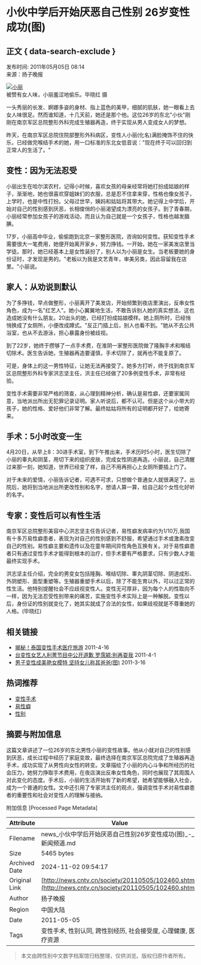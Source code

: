 # 小伙中学后开始厌恶自己性别 26岁变性成功(图)

## 正文 { data-search-exclude }


发布时间: 2011年05月05日 08:14   
来源：扬子晚报

[![小丽](http://news.cntv.cn/20110505/images/1304554461836_U154P4T8D3017146F107DT20110505074956.jpg)](http://news.cntv.cn/20110505/images/1304554461836_U154P4T8D3017146F107DT20110505074956.jpg)  
被赞有女人味，小丽羞涩地偷乐。毕晓红 摄

一头秀丽的长发、婀娜多姿的身材、指上蓝色的美甲，细腻的肌肤，她一眼看上去女人味很足。然而谁知道，十几天前，她还是那个他。这位26岁的东北"小伙"刚刚在南京军区总院整形外科完成生殖器再造，终于实现从男人变成女人的梦想。

昨天，在南京军区总院住院部整形外科病区，变性人小丽(化名)满脸掩饰不住的快乐，已经做完喉结手术的她，用一口标准的东北女低音说："现在终于可以回归到正常人的生活了。"

## 变性：因为无法忍受

小丽出生在哈尔滨农村，记得小时候，喜欢女孩的母亲经常将她打扮成姑娘的样子，渐渐地，她也很喜欢穿姐妹们的衣服，总是忍不住拿来穿，性格也像女孩子，上学时，也是中性打扮。父母过世早，姨妈和姑姑将其带大。她记得上中学后，开始对自己的性别感到厌恶，长相俊俏的小丽渴望成为漂亮的女孩子。到了青春期，小丽经常参加女孩子的游戏活动，而且认为自己就是一个女孩子，性格也越发腼腆。

17岁，小丽高中毕业，偷偷跑到北京一家整形医院，咨询如何变性。获知变性手术需要很大一笔费用，她便开始离开家乡，努力挣钱。一开始，她在一家美发店里当学徒。那时，她已经基本上是女性装扮了，别人以为小丽是女生。当老板要她的身份证时，才发现是男的。"老板以为我是文艺青年，审美另类，因此容留我在店里。"小丽说。

## 家人：从劝说到默认

为了多挣钱，早点做整形，小丽离开了美发店，开始频繁到夜店里演出，反串女性角色，成为一名"红艺人"。她小心翼翼地生活，不敢告诉别人她的真实想法，这也造成她没有什么朋友。20出头的她，已经打扮成姑娘模样。她上厕所时，已经悄悄换成了女厕所，小便改成蹲式。"反正门插上后，别人也看不到。"她从不去公共浴室，也从不去游泳，担心暴露身份被歧视。

到了22岁，她终于攒够了一点手术费，在淮阴一家整形医院做了隆胸手术和喉结切除术。医生告诉她，生殖器再造要谨慎，手术切除了，就再也不能复原了。

可是，身体上的这一男性特征，让她无法再接受了。她多方打听，终于找到南京军区总院整形外科专家洪志坚主任，洪主任已经做了20多例变性手术，非常有经验。

变性手术需要非常严格的筛查，从心理到精神分析，确认是易性癖，还要家属同意，当地派出所出无犯罪记录证明。家人听说后，都不认可。但是这个从小带大的孩子，她的性格、爱好他们非常了解。最终姑姑将所有的证明都开好了，给她寄来。

## 手术：5小时改变一生

4月20日，从早上8：30进手术室，到下午推出来，手术历时5小时，医生切除了小丽的睾丸和阴茎，用切下来的组织皮肤，完成女性阴道再造。小丽说，自己清醒过来那一刻，她知道，世界已经变了样，自己不用再担心上女厕所要插上门了。

对于未来的爱情，小丽告诉记者，可遇不可求，只想做个普通女人就很满足了。出院后，她将到当地派出所更改性别和名字，想请人算一算，给自己起个女性化好听的名字。

## 专家：变性后可以有性生活

南京军区总院整形美容中心洪志坚主任告诉记者，易性癖发病率约为1/10万,我国有十多万易性癖患者，表现为对自己的性别感到不舒服，希望通过手术或激素改变自己的性别。易性癖主要和遗传以及在童年期间异性角色互换有关。对于易性癖患者只有通过变性手术才能得到根本的治疗，但手术要有严格要求，只有少数人才能最终实现手术。

洪志坚主任介绍，完全的男变女包括隆胸、喉结切除、睾丸阴茎切除、阴道成形、外阴塑形、面型重塑等。生殖器重塑手术以后，除了不能生育以外，可以过正常的性生活。他特别提醒社会不应歧视变性人。变性无可厚非，因为每个人的性取向不一样，因为无法忍受性别带来的痛苦，实施变性手术实际上是一种解脱。变性以后，身份证的性别就变化了，她其实就成了合法的女性，如果歧视就是不尊重她的人格。(毕晓红)

## 相关链接

- [揭秘！泰国变性手术医疗旅游](http://news.cntv.cn/20110416/102018.shtml) 2011-4-16
- [台变性女艺人利菁节目中公开道歉 罗霈颖:别再耍我](http://news.cntv.cn/20110401/101206.shtml) 2011-4-1
- [男子变性成美艳女模特 坚持女儿称其爸爸(图)](http://news.cntv.cn/society/20110316/106346.shtml) 2011-3-16

## 热词推荐

- [变性手术](http://search.cntv.cn/netall/index.shtml?qtext=变性手术)
- [易性癖](http://search.cntv.cn/netall/index.shtml?qtext=易性癖)
- [性别](http://search.cntv.cn/netall/index.shtml?qtext=性别)

## 摘要与附加信息

<!-- tcd_abstract -->
这篇文章讲述了一位26岁的东北男性小丽的变性故事。他从小就对自己的性别感到厌恶，成长过程中经历了家庭变故，最终选择在南京军区总院完成了生殖器再造手术，成功实现了从男性向女性的转变。文章描绘了小丽的内心斗争和所经历的社会压力，她努力挣取手术费用，在夜店演出反串女性角色，同时也展现了其周围人对此变化的态度。手术后，小丽的生活开始有了新的希望，她希望能够融入社会，成为一个普通的女性。文中还引用了专家洪主任的观点，强调变性手术对易性癖患者的重要性和社会对变性人的理解与接纳。
<!-- tcd_abstract_end -->

附加信息 [Processed Page Metadata]

| Attribute       | Value                                  |
|-----------------|----------------------------------------|
| Filename        | news_小伙中学后开始厌恶自己性别26岁变性成功(图)_-_新闻频道.md                             |
| Size            | 5465 bytes                           |
| Archived Date   | 2024-11-02 09:54:17                             |
| Original Link   | [http://news.cntv.cn/society/20110505/102460.shtml](http://news.cntv.cn/society/20110505/102460.shtml)                       |
| Author          | 扬子晚报                               |
| Region          | 中国大陆                               |
| Date            | 2011-05-05                                 |
| Tags            | 变性手术, 性别认同, 跨性别经历, 社会接受度, 心理健康, 医疗资源                                 |
>
> 本文由跨性别中文数字档案馆归档整理，仅供浏览。版权归原作者所有。
>